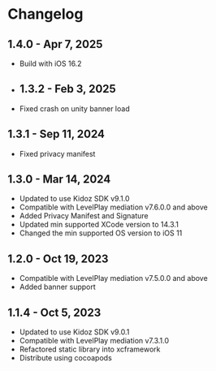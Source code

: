 # Changelog

## 1.4.0 - Apr 7, 2025

* Build with iOS 16.2

* ## 1.3.2 - Feb 3, 2025

* Fixed crash on unity banner load 

## 1.3.1 - Sep 11, 2024

* Fixed privacy manifest

## 1.3.0 - Mar 14, 2024

* Updated to use Kidoz SDK v9.1.0
* Compatible with LevelPlay mediation v7.6.0.0 and above
* Added Privacy Manifest and Signature
* Updated min supported XCode version to 14.3.1
* Changed the min supported OS version to iOS 11

## 1.2.0 - Oct 19, 2023

* Compatible with LevelPlay mediation v7.5.0.0 and above
* Added banner support

## 1.1.4 - Oct 5, 2023

* Updated to use Kidoz SDK v9.0.1
* Compatible with LevelPlay mediation v7.3.1.0
* Refactored static library into xcframework
* Distribute using cocoapods
